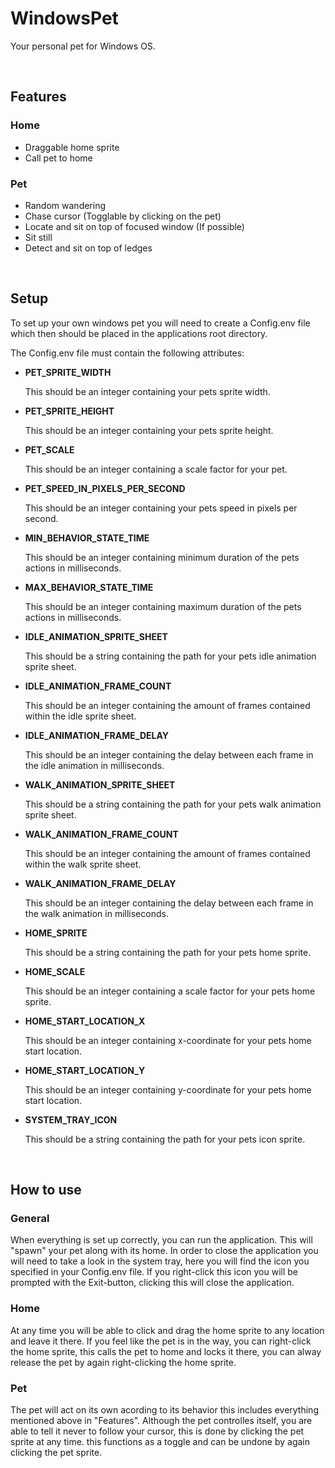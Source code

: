 <h1>WindowsPet</h1>
<p>Your personal pet for Windows OS.</p> 

<br>

<h2>Features</h2>
<h3>Home</h3>
<ul>
  <li>Draggable home sprite</li>
  <li>Call pet to home</li>
</ul>

<h3>Pet</h3>
<ul>
  <li>Random wandering</li>
  <li>Chase cursor (Togglable by clicking on the pet)</li>
  <li>Locate and sit on top of focused window (If possible)</li>
  <li>Sit still</li>
  <li>Detect and sit on top of ledges</li>
</ul>

<br>

<h2>Setup</h2>
<p>To set up your own windows pet you will need to create a Config.env file which then should be placed in the applications root directory.</p>
<p>The Config.env file must contain the following attributes:</p>

<ul>
  <li><b>PET_SPRITE_WIDTH</b></li>  <p>This should be an integer containing your pets sprite width.</p>
  <li><b>PET_SPRITE_HEIGHT</b></li>  <p>This should be an integer containing your pets sprite height.</p>
  <li><b>PET_SCALE</b></li>  <p>This should be an integer containing a scale factor for your pet.</p>
  <li><b>PET_SPEED_IN_PIXELS_PER_SECOND</b></li>  <p>This should be an integer containing your pets speed in pixels per second.</p>
  
  <li><b>MIN_BEHAVIOR_STATE_TIME</b></li>  <p>This should be an integer containing minimum duration of the pets actions in milliseconds.</p>
  <li><b>MAX_BEHAVIOR_STATE_TIME</b></li>  <p>This should be an integer containing maximum duration of the pets actions in milliseconds.</p>
  
  <li><b>IDLE_ANIMATION_SPRITE_SHEET</b></li>  <p>This should be a string containing the path for your pets idle animation sprite sheet.</p>
  <li><b>IDLE_ANIMATION_FRAME_COUNT</b></li>  <p>This should be an integer containing the amount of frames contained within the idle sprite sheet.</p>
  <li><b>IDLE_ANIMATION_FRAME_DELAY</b></li>  <p>This should be an integer containing the delay between each frame in the idle animation in milliseconds.</p>
  
  <li><b>WALK_ANIMATION_SPRITE_SHEET</b></li>  <p>This should be a string containing the path for your pets walk animation sprite sheet.</p>
  <li><b>WALK_ANIMATION_FRAME_COUNT</b></li>  <p>This should be an integer containing the amount of frames contained within the walk sprite sheet.</p>
  <li><b>WALK_ANIMATION_FRAME_DELAY</b></li>  <p>This should be an integer containing the delay between each frame in the walk animation in milliseconds.</p>
  
  <li><b>HOME_SPRITE</b></li>  <p>This should be a string containing the path for your pets home sprite.</p>
  <li><b>HOME_SCALE</b></li>  <p>This should be an integer containing a scale factor for your pets home sprite.</p>
  <li><b>HOME_START_LOCATION_X</b></li>  <p>This should be an integer containing x-coordinate for your pets home start location.</p>
  <li><b>HOME_START_LOCATION_Y</b></li>  <p>This should be an integer containing y-coordinate for your pets home start location.</p>
  
  <li><b>SYSTEM_TRAY_ICON</b></li>  <p>This should be a string containing the path for your pets icon sprite.</p>
</ul>

<br>

<h2>How to use</h2>
<h3>General</h3>
<p>When everything is set up correctly, you can run the application. This will "spawn" your pet along with its home. In order to close the application you will need to take a look in the system tray, here you will find the icon you specified in your Config.env file. If you right-click this icon you will be prompted with the Exit-button, clicking this will close the application.</p>

<h3>Home</h3>
<p>At any time you will be able to click and drag the home sprite to any location and leave it there. If you feel like the pet is in the way, you can right-click the home sprite, this calls the pet to home and locks it there, you can alway release the pet by again right-clicking the home sprite.</p>

<h3>Pet</h3>
<p>The pet will act on its own acording to its behavior this includes everything mentioned above in "Features". Although the pet controlles itself, you are able to tell it never to follow your cursor, this is done by clicking the pet sprite at any time. this functions as a toggle and can be undone by again clicking the pet sprite.</p>
